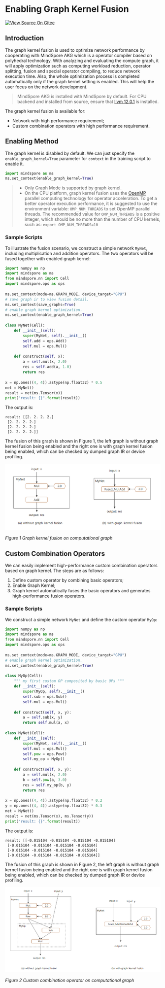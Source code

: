 # Enabling Graph Kernel Fusion

[![View Source On Gitee](https://mindspore-website.obs.cn-north-4.myhuaweicloud.com/website-images/r1.10/resource/_static/logo_source_en.png)](https://gitee.com/mindspore/docs/blob/r1.10/tutorials/experts/source_en/debug/graph_fusion_engine.md)

## Introduction

The graph kernel fusion is used to optimize network performance by cooperating with MindSpore AKG which is a operator compiler based on polyhedral technology. With analyzing and evaluating the compute graph, it will apply optimization such as computing workload reduction, operator splitting, fusion and special operator compiling, to reduce network execution time. Also, the whole optimization process is completed automatically only if the graph kernel setting is enabled. This will help the user focus on the network development.

> MindSpore AKG is installed with MindSpore by default. For CPU backend and installed from source, ensure that [llvm 12.0.1](https://github.com/llvm/llvm-project/archive/refs/tags/llvmorg-12.0.1.tar.gz) is installed.

The graph kernel fusion is available for:

- Network with high performance requirement;
- Custom combination operators with high performance requirement.

## Enabling Method

The graph kernel is disabled by default. We can just specify the `enable_graph_kernel=True` parameter for `context` in the training script to enable it.

```python
import mindspore as ms
ms.set_context(enable_graph_kernel=True)
```

> - Only Graph Mode is supported by graph kernel.
> - On the CPU platform, graph kernel fusion uses the [OpenMP](https://www.openmp.org/) parallel computing technology for operator acceleration. To get a better operator execution performance, it is suggested to use the environment variable: `OMP_NUM_THREADS` to set OpenMP parallel threads. The recommended value for `OMP_NUM_THREADS` is a positive integer, which should be no more than the number of CPU kernels, such as: `export OMP_NUM_THREADS=10`

### Sample Scripts

To illustrate the fusion scenario, we construct a simple network `MyNet`, including multiplication and addition operators. The two operators will be fused together with enabled graph kernel:

```python
import numpy as np
import mindspore as ms
from mindspore.nn import Cell
import mindspore.ops as ops

ms.set_context(mode=ms.GRAPH_MODE, device_target="GPU")
# save graph ir to view fusion detail.
ms.set_context(save_graphs=True)
# enable graph kernel optimization.
ms.set_context(enable_graph_kernel=True)

class MyNet(Cell):
    def __init__(self):
        super(MyNet, self).__init__()
        self.add = ops.Add()
        self.mul = ops.Mul()

    def construct(self, x):
        a = self.mul(x, 2.0)
        res = self.add(a, 1.0)
        return res

x = np.ones((4, 4)).astype(np.float32) * 0.5
net = MyNet()
result = net(ms.Tensor(x))
print("result: {}".format(result))
```

The output is:

```text
result: [[2. 2. 2. 2.]
 [2. 2. 2. 2.]
 [2. 2. 2. 2.]
 [2. 2. 2. 2.]]
```

The fusion of this graph is shown in Figure 1, the left graph is without graph kernel fusion being enabled and the right one is with graph kernel fusion being enabled, which can be checked by dumped graph IR or device profiling.

![fuse basic example](images/graph_kernel_example_fuse_basic.png)

*Figure 1 Graph kernel fusion on computational graph*

## Custom Combination Operators

We can easily implement high-performance custom combination operators based on graph kernel. The steps are as follows:

1. Define custom operator by combining basic operators;
2. Enable Graph Kernel;
3. Graph kernel automatically fuses the basic operators and generates high-performance fusion operators.

### Sample Scripts

We construct a simple network `MyNet` and define the custom operator `MyOp`:

```python
import numpy as np
import mindspore as ms
from mindspore.nn import Cell
import mindspore.ops as ops

ms.set_context(mode=ms.GRAPH_MODE, device_target="GPU")
# enable graph kernel optimization.
ms.set_context(enable_graph_kernel=True)

class MyOp(Cell):
    """ my first custom OP composited by basic OPs """
    def __init__(self):
        super(MyOp, self).__init__()
        self.sub = ops.Sub()
        self.mul = ops.Mul()

    def construct(self, x, y):
        a = self.sub(x, y)
        return self.mul(a, x)

class MyNet(Cell):
    def __init__(self):
        super(MyNet, self).__init__()
        self.mul = ops.Mul()
        self.pow = ops.Pow()
        self.my_op = MyOp()

    def construct(self, x, y):
        a = self.mul(x, 2.0)
        b = self.pow(a, 3.0)
        res = self.my_op(b, y)
        return res

x = np.ones((4, 4)).astype(np.float32) * 0.2
y = np.ones((4, 4)).astype(np.float32) * 0.3
net = MyNet()
result = net(ms.Tensor(x), ms.Tensor(y))
print("result: {}".format(result))
```

The output is:

```text
result: [[-0.015104 -0.015104 -0.015104 -0.015104]
 [-0.015104 -0.015104 -0.015104 -0.015104]
 [-0.015104 -0.015104 -0.015104 -0.015104]
 [-0.015104 -0.015104 -0.015104 -0.015104]]
```

The fusion of this graph is shown in Figure 2, the left graph is without graph kernel fusion being enabled and the right one is with graph kernel fusion being enabled, which can be checked by dumped graph IR or device profiling.

![cusom op example](images/graph_kernel_example_custom_op.png)

*Figure 2 Custom combination operator on computational graph*
